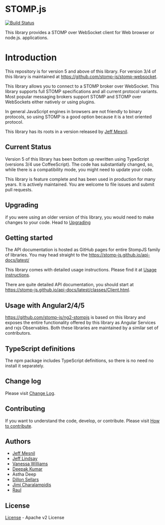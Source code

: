 # STOMP.js

[![Build Status](https://travis-ci.org/stomp-js/stompjs.svg?branch=master)](https://travis-ci.org/stomp-js/stompjs)

This library provides a STOMP over WebSocket client for Web browser or node.js.
applications.

# Introduction

This repository is for version 5 and above of this library.
For version 3/4 of this library is maintained at https://github.com/stomp-js/stomp-websocket.

This library allows you to connect to a STOMP broker over WebSocket. This library
supports full STOMP specifications and all current protocol variants. Most
popular messaging brokers support STOMP and STOMP over WebSockets either natively
or using plugins.

In general JavaScript engines in browsers are not friendly to binary protocols,
so using STOMP is a good option because it is a text oriented protocol.

This library has its roots in a version released by [Jeff Mesnil](http://jmesnil.net/).

## Current Status

Version 5 of this library has been bottom up rewritten using TypeScript (versions 3/4
use CoffeeScript). The code has substantially changed, so, while there is a compatibility
mode, you might need to update your code.

This library is feature complete and has been used in production for many years. It
is actively maintained. You are welcome to file issues and submit pull requests.

## Upgrading

if you were using an older version of this library, you would need to make changes
to your code. Head to
[Upgrading](https://stomp-js.github.io/guide/stompjs/2018/09/08/upgrading-stompjs.html)

## Getting started

The API documentation is hosted as GitHub pages for entire StompJS family of libraries.
You may head straight to the https://stomp-js.github.io/api-docs/latest/

This library comes with detailed usage instructions. Please find it at 
[Usage instructions](https://stomp-js.github.io/guide/stompjs/2018/06/28/using-stompjs-v5.html). 

There are quite detailed API documentation,
you should start at https://stomp-js.github.io/api-docs/latest/classes/Client.html.

## Usage with Angular2/4/5

https://github.com/stomp-js/ng2-stompjs is based on this library and exposes the entire functionality
offered by this library as Angular Services and rxjs Observables. Both these libraries are maintained
by a similar set of contributors.

## TypeScript definitions

The npm package includes TypeScript definitions, so there is no need no install it separately.

## Change log

Please visit [Change Log](Change-log.md).

## Contributing

If you want to understand the code, develop, or contribute. Please visit
[How to contribute](Contribute.md). 

## Authors

 * [Jeff Mesnil](http://jmesnil.net/)
 * [Jeff Lindsay](http://github.com/progrium)
 * [Vanessa Williams](http://github.com/fridgebuzz)
 * [Deepak Kumar](https://github.com/kum-deepak)
 * Astha Deep
 * [Dillon Sellars](https://github.com/dillon-sellars)
 * [Jimi Charalampidis](https://github.com/jimic)
 * [Raul](https://github.com/rulonder)

## License

[License](LICENSE.md) - Apache v2 License
